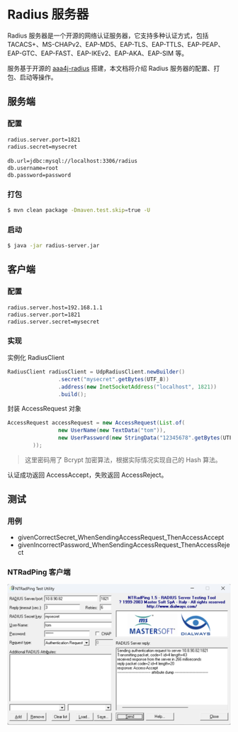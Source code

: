 # Radius 服务器

Radius 服务器是一个开源的网络认证服务器，它支持多种认证方式，包括 TACACS+、MS-CHAPv2、EAP-MD5、EAP-TLS、EAP-TTLS、EAP-PEAP、EAP-GTC、EAP-FAST、EAP-IKEv2、EAP-AKA、EAP-SIM 等。

服务基于开源的 [aaa4j-radius](https://github.com/aaa4j/aaa4j-radius) 搭建，本文档将介绍 Radius 服务器的配置、打包、启动等操作。

## 服务端

### 配置

```properties
radius.server.port=1821
radius.secret=mysecret

db.url=jdbc:mysql://localhost:3306/radius
db.username=root
db.password=password
```

### 打包

```sh
$ mvn clean package -Dmaven.test.skip=true -U
```

### 启动

```sh
$ java -jar radius-server.jar
```

## 客户端

### 配置

```properties
radius.server.host=192.168.1.1
radius.server.port=1821
radius.server.secret=mysecret
```

### 实现

实例化 RadiusClient

```java
RadiusClient radiusClient = UdpRadiusClient.newBuilder()
                .secret("mysecret".getBytes(UTF_8))
                .address(new InetSocketAddress("localhost", 1821))
                .build();
```

封装 AccessRequest 对象
```java
AccessRequest accessRequest = new AccessRequest(List.of(
                new UserName(new TextData("tom")),
                new UserPassword(new StringData("12345678".getBytes(UTF_8)))
        ));
```

> 这里密码用了 Bcrypt 加密算法，根据实际情况实现自己的 Hash 算法。

认证成功返回 AccessAccept，失败返回 AccessReject。

## 测试

### 用例

* givenCorrectSecret_WhenSendingAccessRequest_ThenAccessAccept
* givenIncorrectPassword_WhenSendingAccessRequest_ThenAccessReject

### NTRadPing 客户端

![](data/client.png)
